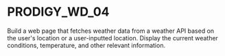# PRODIGY_WD_04

Build a web page that fetches weather data from a weather API based on the user's location or a user-inputted location. Display the current weather conditions, temperature, and other relevant information.
